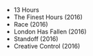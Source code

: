 * 13 Hours
* The Finest Hours (2016)
* Race (2016)
* London Has Fallen (2016)
* Standoff (2016)
* Creative Control (2016)
